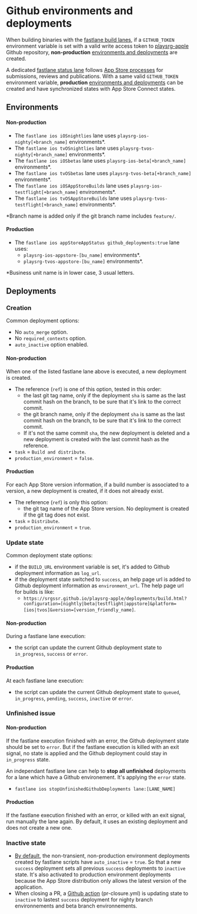 # Github environments and deployments

When building binaries with the [fastlane build lanes](RELEASE_CHECKLIST.md#fastlane-on-playcity-ci), if a `GITHUB_TOKEN` environment variable is set with a valid write access token to [playsrg-apple](https://github.com/SRGSSR/playsrg-apple) Github repository, **non-production** [environments and deployments](https://github.com/SRGSSR/playsrg-apple/deployments) are created.

A dedicated [fastlane status lane](RELEASE_CHECKLIST.md#appstore-and-testflight-review-status) follows [App Store processes](https://developer.apple.com/ios/submit/) for submissions, reviews and publications. With a same valid `GITHUB_TOKEN` environment variable, **production** [environments and deployments](https://github.com/SRGSSR/playsrg-apple/deployments) can be created and have synchronized states with App Store Connect states.

## Environments

#### Non-production
-  The `fastlane ios iOSnightlies` lane uses `playsrg-ios-nighty[+branch_name]` environments*.
-  The `fastlane ios tvOSnightlies` lane uses `playsrg-tvos-nighty[+branch_name]` environments*.
-  The `fastlane ios iOSbetas` lane uses `playsrg-ios-beta[+branch_name]` environments*.
-  The `fastlane ios tvOSbetas` lane uses `playsrg-tvos-beta[+branch_name]` environments*.
-  The `fastlane ios iOSAppStoreBuilds` lane uses `playsrg-ios-testflight[+branch_name]` environments*.
-  The `fastlane ios tvOSAppStoreBuilds` lane uses `playsrg-tvos-testflight[+branch_name]` environments*.

\*Branch name is added only if the git branch name includes `feature/`.

#### Production
-  The `fastlane ios appStoreAppStatus github_deployments:true` lane uses:
	-  `playsrg-ios-appstore-[bu_name]` environments*.
	-  `playsrg-tvos-appstore-[bu_name]` environments*.

\*Business unit name is in lower case, 3 usual letters.

## Deployments

### Creation

Common deployment options:

- No `auto_merge` option.
- No `required_contexts` option.
- `auto_inactive` option enabled.

#### Non-production
When one of the listed fastlane lane above is executed, a new deployment is created.

- The reference (`ref`) is one of this option, tested in this order:
	- the last git tag name, only if the deployment `sha` is same as the last commit hash on the branch, to be sure that it's link to the correct commit.
	- the git branch name, only if the deployment `sha` is same as the last commit hash on the branch, to be sure that it's link to the correct commit.
	- If it's not the same commit `sha`, the new deployment is deleted and a new deployment is created with the last commit hash as the reference.
- `task` = `Build and distribute`.
- `production_environment` = `false`.

#### Production
For each App Store version information, if a build number is associated to a version, a new deployment is created, if it does not already exist.

- The reference (`ref`) is only this option:
	- the git tag name of the App Store version. No deployment is created if the git tag does not exist.
- `task` = `Distribute`.
- `production_environment` = `true`.

### Update state

Common deployment state options:

-  if the `BUILD_URL` environment variable is set, it's added to Github deployment information as `log_url`.
- if the deployment state switched to `success`, an help page url is added to Github deployment information as `environment_url`. The help page url for builds is like:
  - `https://srgssr.github.io/playsrg-apple/deployments/build.html?configuration=[nightly|beta|testflight|appstore]&platform=[ios|tvos]&version=[version_friendly_name]`.

#### Non-production
During a fastlane lane execution:

- the script can update the current Github deployment state to `in_progress`, `success` or `error`.

#### Production
At each fastlane lane execution:

- the script can update the current Github deployment state to `queued`, `in_progress`, `pending`, `success`, `inactive` or `error`.

### Unfinished issue

#### Non-production
If the fastlane execution finished with an error, the Github deployment state should be set to `error`. But if the fastlane execution is killed with an exit signal, no state is applied and the Github deployment could stay in `in_progress` state.

An independant fastlane lane can help to **stop all unfinished** deployments for a lane which have a Github environement. It's applying the `error` state.

- `fastlane ios stopUnfinishedGithubDeployments lane:[LANE_NAME]`

#### Production

If the fastlane execution finished with an error, or killed with an exit signal, run manually the lane again. By default, it uses an existing deployment and does not create a new one.

### Inactive state

- [By default](https://docs.github.com/en/rest/deployments/deployments?apiVersion=2022-11-28#inactive-deployments), the non-transient, non-production environment deployments created by fastlane scripts have `auto_inactive` = `true`. So that a new `success` deployment sets all previous `success` deployments to `inactive` state. It's also activated to production environment deployments because the App Store distribution only allows the latest version of the application.
- When closing a PR, a [Github action](https://github.com/SRGSSR/playsrg-apple/actions) (pr-closure.yml) is updating state to `inactive` to lastest `success` deployment for nighty branch environnements and beta branch environnements.

